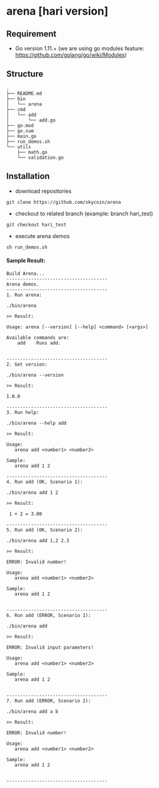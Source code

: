 # arena [hari version]

## Requirement

- Go version 1.11.+ (we are using go modules feature: https://github.com/golang/go/wiki/Modules)

## Structure

```
.
├── README.md
├── bin
│   └── arena
├── cmd
│   └── add
│       └── add.go
├── go.mod
├── go.sum
├── main.go
├── run_demos.sh
└── utils
    ├── math.go
    └── validation.go
```

## Installation

- download repositories

```shell
git clone https://github.com/skycoin/arena
```

- checkout to related branch (example: branch hari_test)

```shell
git checkout hari_test
```

- execute arena demos

```shell
sh run_demos.sh
```

#### Sample Result:

```shell
Build Arena...
-------------------------------------
Arena demos.
-------------------------------------
1. Run arena:

./bin/arena

>> Result:

Usage: arena [--version] [--help] <command> [<args>]

Available commands are:
    add    Runs add.


-------------------------------------
2. Get version:

./bin/arena --version

>> Result:

1.0.0

-------------------------------------
3. Run help:

./bin/arena --help add

>> Result:

Usage:
   arena add <number1> <number2>

Sample:
   arena add 1 2

-------------------------------------
4. Run add (OK, Scenario 1):

./bin/arena add 1 2

>> Result:

 1 + 2 = 3.00

-------------------------------------
5. Run add (OK, Scenario 2):

./bin/arena add 1,2 2.3

>> Result:

ERROR: Invalid number!

Usage:
   arena add <number1> <number2>

Sample:
   arena add 1 2


-------------------------------------
6. Run add (ERROR, Scenario 1):

./bin/arena add

>> Result:

ERROR: Invalid input parameters!

Usage:
   arena add <number1> <number2>

Sample:
   arena add 1 2


-------------------------------------
7. Run add (ERROR, Scenario 2):

./bin/arena add a b

>> Result:

ERROR: Invalid number!

Usage:
   arena add <number1> <number2>

Sample:
   arena add 1 2


-------------------------------------
```

